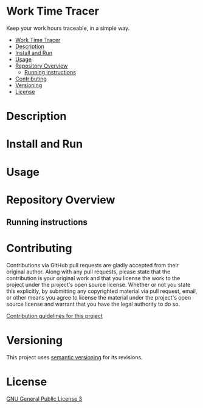 # Work Time Tracer
Keep your work hours traceable, in a simple way.

- [Work Time Tracer](#work-time-tracer)
- [Description](#description)
- [Install and Run](#install-and-run)
- [Usage](#usage)
- [Repository Overview](#repository-overview)
  - [Running instructions](#running-instructions)
- [Contributing](#contributing)
- [Versioning](#versioning)
- [License](#license)


# Description

# Install and Run

# Usage

# Repository Overview

## Running instructions

# Contributing

Contributions via GitHub pull requests are gladly accepted from their original author. Along with any pull requests, please state that the contribution is your original work and that you license the work to the project under the project's open source license. Whether or not you state this explicitly, by submitting any copyrighted material via pull request, email, or other means you agree to license the material under the project's open source license and warrant that you have the legal authority to do so.

[Contribution guidelines for this project](./docs/CODE_OF_CONDUCT.md)

# Versioning

This project uses [semantic versioning](https://semver.org/) for its revisions.

# License

[GNU General Public License 3](./LICENSE)